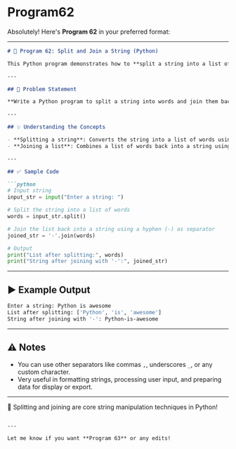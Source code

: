 # Program62
Absolutely! Here's **Program 62** in your preferred format:

---

```markdown
# 📝 Program 62: Split and Join a String (Python)

This Python program demonstrates how to **split a string into a list of words** and then **join them back** into a single string using a different separator.

---

## 📌 Problem Statement

**Write a Python program to split a string into words and join them back using a specified separator.**

---

## 💡 Understanding the Concepts

- **Splitting a string**: Converts the string into a list of words using `.split()` (default delimiter is space).
- **Joining a list**: Combines a list of words back into a string using `'separator'.join(list)`.

---

## ✅ Sample Code

```python
# Input string
input_str = input("Enter a string: ")

# Split the string into a list of words
words = input_str.split()

# Join the list back into a string using a hyphen (-) as separator
joined_str = '-'.join(words)

# Output
print("List after splitting:", words)
print("String after joining with '-':", joined_str)
```

---

## ▶️ Example Output

```bash
Enter a string: Python is awesome
List after splitting: ['Python', 'is', 'awesome']
String after joining with '-': Python-is-awesome
```

---

## ⚠️ Notes

- You can use other separators like commas `,`, underscores `_`, or any custom character.
- Very useful in formatting strings, processing user input, and preparing data for display or export.

---

🔁 Splitting and joining are core string manipulation techniques in Python!

```

---

Let me know if you want **Program 63** or any edits!
